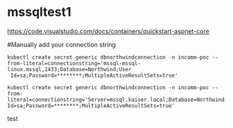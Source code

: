 # mssqltest1
https://code.visualstudio.com/docs/containers/quickstart-aspnet-core

#Manually add your connection string
```code
kubectl create secret generic dbnorthwindconnection -n incomm-poc --from-literal=connectionstring='mssql-mssql-linux.mssql,1433;Database=Northwind;User
 Id=sa;Password=********;MultipleActiveResultSets=true'
 ```

```code
kubectl create secret generic dbnorthwindconnection -n incomm-poc --from-literal=connectionstring='Server=mssql.kaiser.local;Database=Northwind;User Id=sa;Password=********;MultipleActiveResultSets=true'
```
test